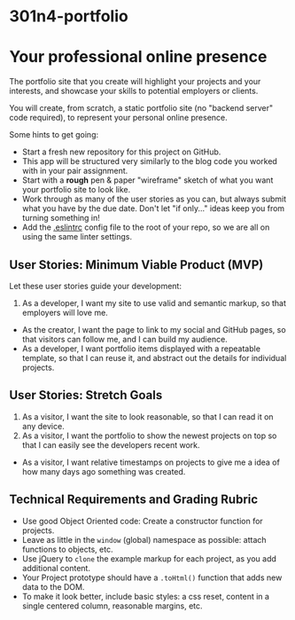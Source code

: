 # 301n4-portfolio

# Your professional online presence

The portfolio site that you create will highlight your projects and your interests, and showcase your skills to potential employers or clients.

You will create, from scratch, a static portfolio site (no "backend server" code required), to represent your personal online presence.

Some hints to get going:

- Start a fresh new repository for this project on GitHub.
- This app will be structured very similarly to the blog code you worked with in your pair assignment.
- Start with a **rough** pen & paper "wireframe" sketch of what you want your portfolio site to look like.
- Work through as many of the user stories as you can, but always submit what you have by the due date. Don't let "if only..." ideas keep you from turning something in!
- Add the [.eslintrc](https://github.com/codefellows/sea-301d1/blob/master/.eslintrc) config file to the root of your repo, so we are all on using the same linter settings.

## User Stories: Minimum Viable Product (MVP)
Let these user stories guide your development:
 1. As a developer, I want my site to use valid and semantic markup, so that employers will love me.
 - As the creator, I want the page to link to my social and GitHub pages, so that visitors can follow me, and I can build my audience.
 - As a developer, I want portfolio items displayed with a repeatable template, so that I can reuse it, and abstract out the details for individual projects.

## User Stories: Stretch Goals
1. As a visitor, I want the site to look reasonable, so that I can read it on any device.
1. As a visitor, I want the portfolio to show the newest projects on top so that I can easily see the developers recent work.
- As a visitor, I want relative timestamps on projects to give me a idea of how many days ago something was created.


## Technical Requirements and Grading Rubric

  - Use good Object Oriented code: Create a constructor function for projects.
  - Leave as little in the `window` (global) namespace as possible: attach functions to objects, etc.
  - Use jQuery to `clone` the example markup for each project, as you add additional content.
  - Your Project prototype should have a `.toHtml()` function that adds new data to the DOM.
  - To make it look better, include basic styles: a css reset, content in a single centered column, reasonable margins, etc.
